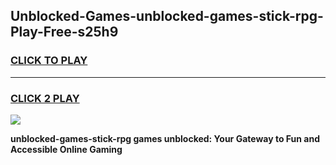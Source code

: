 
## Unblocked-Games-unblocked-games-stick-rpg-Play-Free-s25h9
<h3>
<a href="https://premium76.site?title=unblocked-games-stick-rpg&ref=20M">CLICK TO PLAY</a></h3>
<hr>

<h3>
<a href="https://premium76.site?title=unblocked-games-stick-rpg&ref=20M">CLICK 2 PLAY</a>
  
</h3>

<a href="https://premium76.site?title=unblocked-games-stick-rpg&ref=19M"><img src="https://clearcache.store/games.png"></a>


**unblocked-games-stick-rpg games unblocked: Your Gateway to Fun and Accessible Online Gaming**
